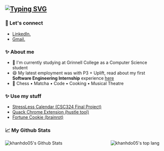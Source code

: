 ## [![Typing SVG](https://readme-typing-svg.demolab.com?font=Inconsolata&weight=500&size=50&duration=4000&pause=100&color=FF75B5&multiline=true&repeat=false&width=1300&height=140&lines=Hi+there+%E2%9C%A8%2C;I'm+Khanh%2C+a+wannabe+tech+chef+and+matcha+girl+%3C3)](https://git.io/typing-svg)

### 🔗 Let's connect

- [LinkedIn.](https://www.linkedin.com/in/khanhphuongdo/)
- [Gmail.](khanhphuongdo28@gmail.com)

### ✨ About me

- 🔭 I'm currently studying at Grinnell College as a Computer Science student
- 😄 My latest employment was with P3 + Uplift, read about my first **Software Engineering Internship** experience [here](https://www.upliftdelivery.com/post/budding-debuggers-share-their-2024-internship-experience)
- 🐰 Chess • Matcha • Code • Cooking • Musical Theatre

### ✨ Use my stuff

- [StressLess Calendar (CSC324 Final Project)](https://stressless-frontend.onrender.com/)
- [Quack Chrome Extension (hustle tool)](https://chromewebstore.google.com/detail/quack/kbbkbaoiaeccjdbkcjngdfgphfeolcfj)
- [Fortune Cookie (brainrot)](https://fortune-cookie-ij67.onrender.com/)
  
### 📈 My Github Stats

<div style="display: flex; justify-content: space-between;">
  <img src="https://github-readme-stats-khanhdo05s-projects.vercel.app/api?username=khanhdo05&show_icons=true&theme=panda" alt="khanhdo05's Github Stats" />
  <img src="https://github-readme-stats.vercel.app/api/top-langs/?username=khanhdo05&langs_count=10&hide_progress=true" alt="khanhdo05's top lang" />
</div>
